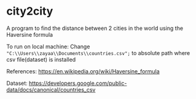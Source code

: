 # city2city
A program to find the distance between 2 cities in the world using the Haversine formula

To run on local machine:
Change ``` "C:\\Users\\zayaa\\Documents\\countries.csv"; ``` to absolute path where csv file(dataset) is installed


References:
https://en.wikipedia.org/wiki/Haversine_formula

Dataset: https://developers.google.com/public-data/docs/canonical/countries_csv
